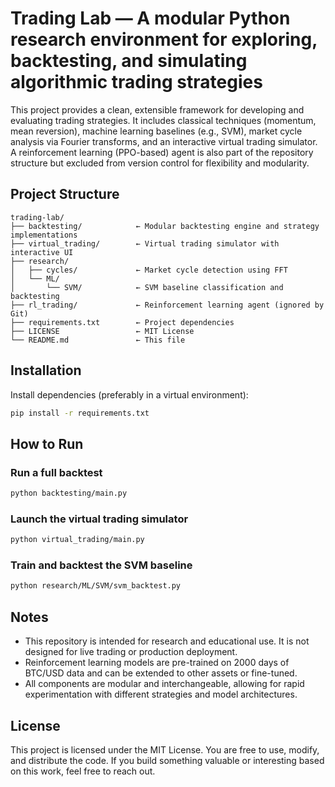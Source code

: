 # Trading Lab — A modular Python research environment for exploring, backtesting, and simulating algorithmic trading strategies

This project provides a clean, extensible framework for developing and evaluating trading strategies. It includes classical techniques (momentum, mean reversion), machine learning baselines (e.g., SVM), market cycle analysis via Fourier transforms, and an interactive virtual trading simulator. A reinforcement learning (PPO-based) agent is also part of the repository structure but excluded from version control for flexibility and modularity.

## Project Structure

```text
trading-lab/
├── backtesting/            ← Modular backtesting engine and strategy implementations
├── virtual_trading/        ← Virtual trading simulator with interactive UI
├── research/
│   ├── cycles/             ← Market cycle detection using FFT
│   └── ML/
│       └── SVM/            ← SVM baseline classification and backtesting
├── rl_trading/             ← Reinforcement learning agent (ignored by Git)
├── requirements.txt        ← Project dependencies
├── LICENSE                 ← MIT License
└── README.md               ← This file
```

## Installation

Install dependencies (preferably in a virtual environment):

```bash
pip install -r requirements.txt
```

## How to Run

### Run a full backtest

```bash
python backtesting/main.py
```

### Launch the virtual trading simulator

```bash
python virtual_trading/main.py
```

### Train and backtest the SVM baseline

```bash
python research/ML/SVM/svm_backtest.py
```

## Notes

- This repository is intended for research and educational use. It is not designed for live trading or production deployment.
- Reinforcement learning models are pre-trained on 2000 days of BTC/USD data and can be extended to other assets or fine-tuned.
- All components are modular and interchangeable, allowing for rapid experimentation with different strategies and model architectures.

## License

This project is licensed under the MIT License. You are free to use, modify, and distribute the code. If you build something valuable or interesting based on this work, feel free to reach out.

